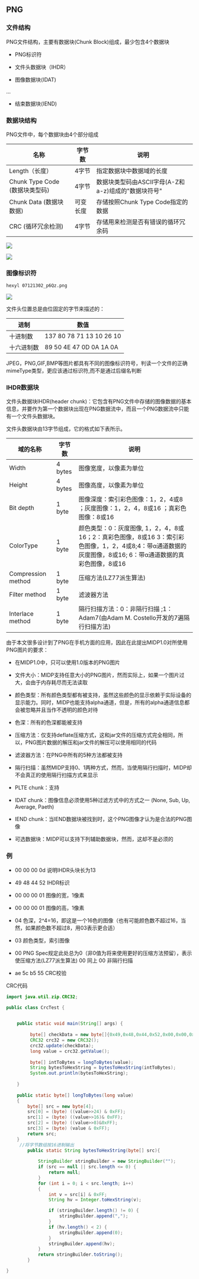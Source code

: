 <!--
 * @Description: 
 * @Version: 1.0
 * @Author: DaLao
 * @Email: dalao_li@163.com
 * @Date: 2022-03-01 21:46:15
 * @LastEditors: DaLao
 * @LastEditTime: 2022-03-08 21:23:16
-->

## PNG


### 文件结构

PNG文件结构，主要有数据块(Chunk Block)组成，最少包含4个数据块

- PNG标识符

- 文件头数据块（IHDR）

- 图像数据块(IDAT)

...

- 结束数据块(IEND)


### 数据块结构

PNG文件中，每个数据块由4个部分组成

| 名称                           | 字节数   | 说明                                                |
| ------------------------------ | -------- | --------------------------------------------------- |
| Length（长度）                 | 4字节    | 指定数据块中数据域的长度                            |
| Chunk Type Code (数据块类型码) | 4字节    | 数据块类型码由ASCII字母(A-Z和a-z)组成的"数据块符号" |
| Chunk Data (数据块数据)        | 可变长度 | 存储按照Chunk Type Code指定的数据                   |
| CRC (循环冗余检测)             | 4字节    | 存储用来检测是否有错误的循环冗余码                  |

![](https://cdn.hurra.ltd/img/07121302_p6Qz.png)

![](https://cdn.hurra.ltd/img/20220302224513.png)


### 图像标识符

```sh
hexyl 07121302_p6Qz.png  
```

![](https://cdn.hurra.ltd/img/20220302224715.png)

文件头位置总是由位固定的字节来描述的：

| 进制       | 数值                     |
| ---------- | ------------------------ |
| 十进制数   | 137 80 78 71 13 10 26 10 |
| 十六进制数 | 89 50 4E 47 0D 0A 1A 0A  |

JPEG，PNG,GIF,BMP等图片都具有不同的图像标识符号，判读一个文件的正确mimeType类型，更应该通过标识符,而不是通过后缀名判断


### IHDR数据块

文件头数据块IHDR(header chunk)：它包含有PNG文件中存储的图像数据的基本信息，并要作为第一个数据块出现在PNG数据流中，而且一个PNG数据流中只能有一个文件头数据块。

文件头数据块由13字节组成，它的格式如下表所示。

| 域的名称           | 字节数  | 说明                                                                                                                                                       |
| ------------------ | ------- | ---------------------------------------------------------------------------------------------------------------------------------------------------------- |
| Width              | 4 bytes | 图像宽度，以像素为单位                                                                                                                                     |
| Height             | 4 bytes | 图像高度，以像素为单位                                                                                                                                     |
| Bit depth          | 1 byte  | 图像深度：索引彩色图像：1，2，4或8 ；灰度图像：1，2，4，8或16 ；真彩色图像：8或16                                                                          |
| ColorType          | 1 byte  | 颜色类型：0：灰度图像, 1，2，4，8或16；2：真彩色图像，8或16 3：索引彩色图像，1，2，4或8;4：带α通道数据的灰度图像，8或16; 6：带α通道数据的真彩色图像，8或16 |
| Compression method | 1 byte  | 压缩方法(LZ77派生算法)                                                                                                                                     |
| Filter method      | 1 byte  | 滤波器方法                                                                                                                                                 |
| Interlace method   | 1 byte  | 隔行扫描方法：0：非隔行扫描 ;1： Adam7(由Adam M. Costello开发的7遍隔行扫描方法)                                                                            |

由于本文很多设计到了PNG在手机方面的应用，因此在此提出MIDP1.0对所使用PNG图片的要求：

- 在MIDP1.0中，只可以使用1.0版本的PNG图片

- 文件大小：MIDP支持任意大小的PNG图片，然而实际上，如果一个图片过大，会由于内存耗尽而无法读取

- 颜色类型：所有颜色类型都有被支持，虽然这些颜色的显示依赖于实际设备的显示能力。同时，MIDP也能支持alpha通道，但是，所有的alpha通道信息都会被忽略并且当作不透明的颜色对待

- 色深：所有的色深都能被支持

- 压缩方法：仅支持deflate压缩方式，这和jar文件的压缩方式完全相同，所以，PNG图片数据的解压和jar文件的解压可以使用相同的代码

- 滤波器方法：在PNG中所有的5种方法都被支持

- 隔行扫描：虽然MIDP支持0、1两种方式，然而，当使用隔行扫描时，MIDP却不会真正的使用隔行扫描方式来显示

- PLTE chunk：支持

- IDAT chunk：图像信息必须使用5种过滤方式中的方式之一 (None, Sub, Up, Average, Paeth)

- IEND chunk：当IEND数据块被找到时，这个PNG图像才认为是合法的PNG图像

- 可选数据块：MIDP可以支持下列辅助数据块，然而，这却不是必须的

### 例

- 00 00 00 0d 说明IHDR头块长为13

- 49 48 44 52 IHDR标识

- 00 00 00 01 图像的宽，1像素

- 00 00 00 01 图像的高，1像素

- 04 色深，2^4=16，即这是一个16色的图像（也有可能颜色数不超过16，当然，如果颜色数不超过8，用03表示更合适）

- 03 颜色类型，索引图像

- 00 PNG Spec规定此处总为0（非0值为将来使用更好的压缩方法预留），表示使压缩方法(LZ77派生算法)
00 同上
00 非隔行扫描

- ae 5c b5 55 CRC校验

CRC代码

```java
import java.util.zip.CRC32;

public class CrcTest {

    
    public static void main(String[] args) {
            
         byte[] checkData = new byte[]{0x49,0x48,0x44,0x52,0x00,0x00,0x00, 0x08,0x00,0x00,0x00, 0x08,0x04,0x03,0x00,0x00,0x00};
         CRC32 crc32 = new CRC32();  
         crc32.update(checkData);
         long value = crc32.getValue();
         
         byte[] intToBytes = longToBytes(value);
         String bytesToHexString = bytesToHexString(intToBytes);
         System.out.println(bytesToHexString);
         
    }
    
    public static byte[] longToBytes(long value)   
    {   
        byte[] src = new byte[4];  
        src[0] = (byte) ((value>>24) & 0xFF);  
        src[1] = (byte) ((value>>16)& 0xFF);  
        src[2] = (byte) ((value>>8)&0xFF);    
        src[3] = (byte) (value & 0xFF);       
        return src;  
    } 
     //将字节数组按16进制输出
        public static String bytesToHexString(byte[] src){
            
            StringBuilder stringBuilder = new StringBuilder("");
            if (src == null || src.length <= 0) {
                return null;
            }
            for (int i = 0; i < src.length; i++)
            {
                int v = src[i] & 0xFF;
                String hv = Integer.toHexString(v);

                if (stringBuilder.length() != 0) {
                    stringBuilder.append(",");
                }
                if (hv.length() < 2) {
                    stringBuilder.append(0);
                }
                stringBuilder.append(hv);
            }
            return stringBuilder.toString();
        }

}

```
